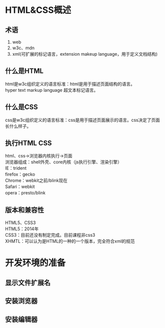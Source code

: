 # HTML&CSS概述
## 术语
1. web
2. w3c、mdn
3. xml(可扩展的标记语言，extension makeup language，用于定义文档结构)

## 什么是HTML
html是w3c组织定义的语言标准：html是用于描述页面结构的语言。  
hyper text markup language 超文本标记语言。

## 什么是CSS
css是w3c组织定义的语言标准：css是用于描述页面展示的语言。css决定了页面长什么样子。

## 执行HTML CSS
html、css->浏览器内核执行->页面  
浏览器组成：shell外壳、core内核（js执行引擎、渲染引擎）  
IE：trident  
firefox：gecko  
Chrome：webkit之前/blink现在  
Safari：webkit  
opera：presto/blink  

## 版本和兼容性
HTML5、CSS3  
HTML5：2014年  
CSS3：目前还没有制定完成。目前课程非css3  
XHMTL：可以认为是HTML的一种的一个版本，完全符合xml的规范  

# 开发环境的准备
## 显示文件扩展名
## 安装浏览器
## 安装编辑器
